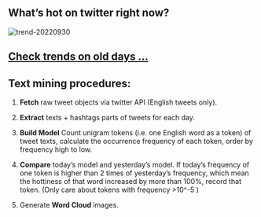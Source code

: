 ## What’s hot on twitter right now?

![trend-20220930][wordcloud]

[wordcloud]: https://raw.githubusercontent.com/xdqc/tweet-trend-everyday/master/word-cloud/trend-20220930.png?token=AF5V4P7ADR6KQBZ4CEDTNIK6AXRMU "trend-20220930"

## [Check trends on old days ...](https://github.com/xdqc/tweet-trend-everyday/tree/master/word-cloud)

## Text mining procedures:

1. **Fetch** raw tweet objects via twitter API (English tweets only).

2. **Extract** texts + hashtags parts of tweets for each day.

3. **Build Model** Count unigram tokens (i.e. one English word as a token) of tweet texts, calculate the occurrence frequency of each token, order by frequency high to low.

4. **Compare** today’s model and yesterday’s model. If today’s frequency of one token is higher than 2 times of yesterday’s frequency, which mean the hottiness of that word increased by more than 100%, record that token. (Only care about tokens with frequency >10^-5 )

5. Generate **Word Cloud** images.
